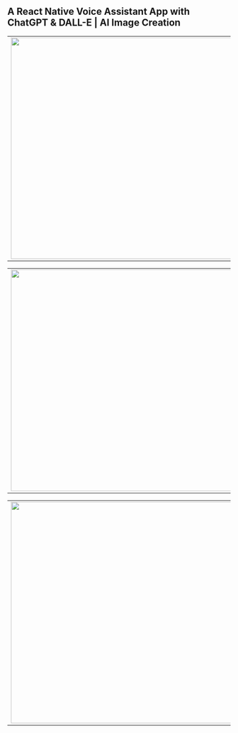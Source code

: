 ## A React Native Voice Assistant App with ChatGPT & DALL-E | AI Image Creation



<table align="center">
  <tr>
    <td align="center">
      <img src="https://github.com/samin-taheri/React_Native_AI/assets/58706708/60f7d58f-255b-4752-aee4-e39d88f6460d.png" width="500" />
    </td>
  </tr>
</table>


<table align="center">
  <tr>
    <td align="center">
      <img src="https://github.com/samin-taheri/React_Native_AI/assets/58706708/0fff46bf-94ce-45e0-a375-9e7168cd80d9.png" width="500" />
    </td>
  </tr>
</table>


<table align="center">
  <tr>
    <td align="center">
      <img src="https://github.com/samin-taheri/React_Native_AI/assets/58706708/2b701de8-ec33-4e86-a5f2-dcfa5311ace2.png" width="500" />
    </td>
  </tr>
</table>



